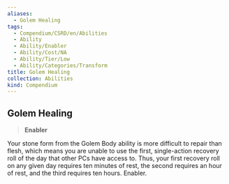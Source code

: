 ```yaml
---
aliases:
  - Golem Healing
tags:
  - Compendium/CSRD/en/Abilities
  - Ability
  - Ability/Enabler
  - Ability/Cost/NA
  - Ability/Tier/Low
  - Ability/Categories/Transform
title: Golem Healing
collection: Abilities
kind: Compendium
---
```

## Golem Healing  
>**Enabler**
  
Your stone form from the Golem Body ability is more difficult to repair than flesh, which means you are unable to use the first, single-action recovery roll of the day that other PCs have access to. Thus, your first recovery roll on any given day requires ten minutes of rest, the second requires an hour of rest, and the third requires ten hours. Enabler.